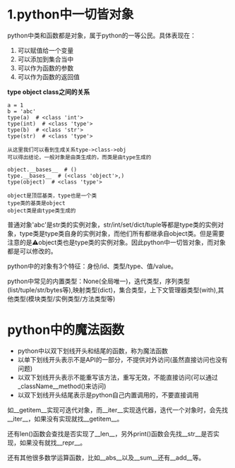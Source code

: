 # 1.python中一切皆对象
python中类和函数都是对象，属于python的一等公民。具体表现在：
1. 可以赋值给一个变量
2. 可以添加到集合当中
3. 可以作为函数的参数
4. 可以作为函数的返回值

**type object class之间的关系**
```
a = 1
b = 'abc'
type(a)  # <class 'int'>
type(int)  # <class 'type'>
type(b)  # <class 'str'>
type(str)  # <class 'type'>

从这里我们可以看到生成关系type->class->obj
可以得出结论，一般对象是由类生成的，而类是由type生成的
```

```
object.__bases__  # ()
type.__bases__  # (<class 'object'>,)
type(object)  # <class 'type'>

object是顶层基类，type也是一个类
type类的基类是object
object类是由type类生成的
```
普通对象'abc'是str类的实例对象，str/int/set/dict/tuple等都是type类的实例对象，type类是type类自身的实例对象，而他们所有都继承自object类。但是需要注意的是⚠️object类也是type类的实例对象。因此python中一切皆对象，而对象都是可以修改的。

python中的对象有3个特征：身份/id、类型/type、值/value。

python中常见的内置类型：None(全局唯一)，迭代类型，序列类型(list/tuple/str/bytes等),映射类型(dict)，集合类型，上下文管理器类型(with),其他类型(模块类型/实例类型/方法类型等)

# python中的魔法函数
* python中以双下划线开头和结尾的函数，称为魔法函数
* 以单下划线开头表示不是API的一部分，不提供对外访问(虽然直接访问也没有问题)
* 以双下划线开头表示不能重写该方法，重写无效，不能直接访问(可以通过_className__method()来访问)
* 以双下划线开头结尾表示是python自己内置调用的，不要直接调用

如__getitem__实现可迭代对象，而__iter__实现迭代器，迭代一个对象时，会先找__iter__，如果没有实现就找__getitem__。

还有len()函数会查找是否实现了__len__，另外print()函数会先找__str__是否实现，如果没有就找__repr__。

还有其他很多数学运算函数，比如__abs__以及__sum__还有__add__等。


